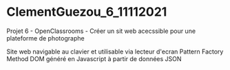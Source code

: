 # ClementGuezou_6_11112021

Projet 6 - OpenClassrooms - Créer un sit web acecssible pour une plateforme de photographe

Site web navigable au clavier et utilisable via lecteur d'ecran
Pattern Factory Method
DOM généré en Javascript à partir de données JSON
